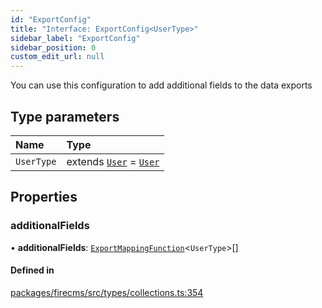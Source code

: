 ```yaml
---
id: "ExportConfig"
title: "Interface: ExportConfig<UserType>"
sidebar_label: "ExportConfig"
sidebar_position: 0
custom_edit_url: null
---
```


You can use this configuration to add additional fields to the data
exports

## Type parameters

| Name | Type |
| :------ | :------ |
| `UserType` | extends [`User`](../types/User.md) = [`User`](../types/User.md) |

## Properties

### additionalFields

• **additionalFields**: [`ExportMappingFunction`](ExportMappingFunction.md)<`UserType`\>[]

#### Defined in

[packages/firecms/src/types/collections.ts:354](https://github.com/FireCMSco/firecms/blob/4d94ba6f/packages/firecms/src/types/collections.ts#L354)
